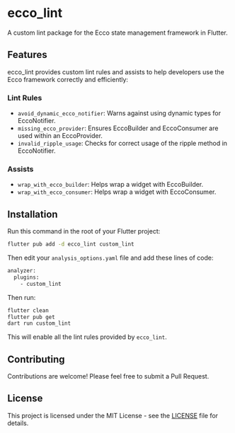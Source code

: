 # ecco_lint

A custom lint package for the Ecco state management framework in Flutter.

## Features

ecco_lint provides custom lint rules and assists to help developers use the Ecco framework correctly and efficiently:

### Lint Rules

- `avoid_dynamic_ecco_notifier`: Warns against using dynamic types for EccoNotifier.
- `missing_ecco_provider`: Ensures EccoBuilder and EccoConsumer are used within an EccoProvider.
- `invalid_ripple_usage`: Checks for correct usage of the ripple method in EccoNotifier.

### Assists

- `wrap_with_ecco_builder`: Helps wrap a widget with EccoBuilder.
- `wrap_with_ecco_consumer`: Helps wrap a widget with EccoConsumer.

## Installation

Run this command in the root of your Flutter project:

```bash
flutter pub add -d ecco_lint custom_lint
```

Then edit your `analysis_options.yaml` file and add these lines of code:

```bash
analyzer:
  plugins:
    - custom_lint
```

Then run:

```bash
flutter clean
flutter pub get
dart run custom_lint
```

This will enable all the lint rules provided by `ecco_lint`.

## Contributing
Contributions are welcome! Please feel free to submit a Pull Request.

## License
This project is licensed under the MIT License - see the [LICENSE](LICENSE) file for details.